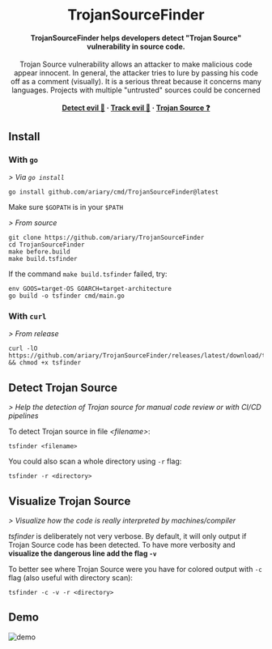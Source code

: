 <h1 align="center">TrojanSourceFinder</h1>
<h4 align="center">TrojanSourceFinder helps developers detect "Trojan Source" vulnerability in source code.</h4>
<p align="center">
  Trojan Source vulnerability allows an attacker to make malicious code appear innocent.
  In general, the attacker tries to lure by passing his code off as a comment (visually). It is a serious threat because it concerns many languages. Projects with multiple "untrusted" sources could be concerned
  <br><br>
  <strong>
    <a href="https://github.com/ariary/TrojanSourceFinder#detect-trojan-source">Detect evil 🔎</a>
    ·
    <a href="https://github.com/ariary/TrojanSourceFinder#visualize-trojan-source">Track evil 👀</a>
    ·
    <a href="https://github.com/ariary/TrojanSourceFinder/blob/main/TrojanSource.md">Trojan Source ❓</a>
  </strong>
</p>

## Install
### With `go`

*> Via `go install`*
```shell
go install github.com/ariary/cmd/TrojanSourceFinder@latest
```
Make sure `$GOPATH` is in your `$PATH`

*> From source*
```shell
git clone https://github.com/ariary/TrojanSourceFinder
cd TrojanSourceFinder
make before.build
make build.tsfinder
```

If the command `make build.tsfinder` failed, try:
```shell
env GOOS=target-OS GOARCH=target-architecture
go build -o tsfinder cmd/main.go
```

### With `curl`
*> From release*

```shell
curl -lO https://github.com/ariary/TrojanSourceFinder/releases/latest/download/tsfinder && chmod +x tsfinder
```

## Detect Trojan Source
*> Help the detection of Trojan source for manual code review or with CI/CD pipelines*

To detect Trojan source in file *\<filename\>*:
```shell
tsfinder <filename>
```

You could also scan a whole directory using `-r` flag:
```shell
tsfinder -r <directory>
```

## Visualize Trojan Source
*> Visualize how the code is really interpreted by machines/compiler*

*tsfinder* is deliberately not very verbose. By default, it will only output if Trojan Source code has been detected. To have more verbosity and **visualize the dangerous line add the flag `-v`**

To better see where Trojan Source were you have for colored output with `-c` flag (also useful with directory scan):
```shell
tsfinder -c -v -r <directory>
```

## Demo
![demo](https://github.com/ariary/TrojanSourceFinder/blob/main/img/tsfinder-demo.gif)
